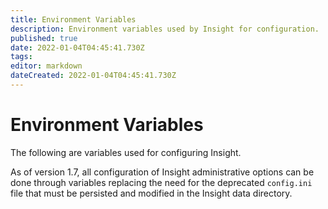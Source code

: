 ```yaml
---
title: Environment Variables
description: Environment variables used by Insight for configuration.
published: true
date: 2022-01-04T04:45:41.730Z
tags: 
editor: markdown
dateCreated: 2022-01-04T04:45:41.730Z
---
```


# Environment Variables
The following are variables used for configuring Insight.

As of version 1.7, all configuration of Insight administrative options can be done through variables replacing the need for the deprecated ```config.ini``` file that must be persisted and modified in the Insight data directory. 
